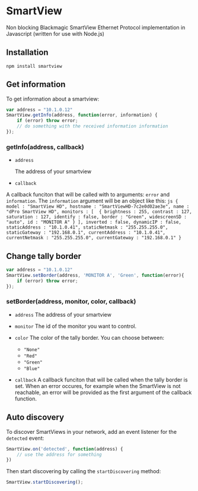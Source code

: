 # SmartView
Non blocking Blackmagic SmartView Ethernet Protocol implementation in Javascript (written for use with Node.js)

## Installation
	npm install smartview

## Get information

To get information about a smartview:
```js
var address = "10.1.0.12"
SmartView.getInfo(address, function(error, information) {
	if (error) throw error;
	// do something with the received information information
});
```
### getInfo(address, callback)

- `address`

  The address of your smartview

- `callback` 

 A callback funciton that will be called with to arguments: `error` and `information`. The `information` argument will be an object like this:
	```js
	{
	    model : "SmartView HD",
	    hostname : "SmartViewHD-7c2e0d02ae3e",
	    name : "dPro SmartView HD",
	    monitors : [ 
	        {
	            brightness : 255,
	            contrast : 127,
	            saturation : 127,
	            identify : false,
	            border : "Green",
	            widescreenSD : "auto",
	            id : "MONITOR A"
	        }
	    ],
	    inverted : false,
	    dynamicIP : false,
	    staticAddress : "10.1.0.41",
	    staticNetmask : "255.255.255.0",
	    staticGateway : "192.168.0.1",
	    currentAddress : "10.1.0.41",
	    currentNetmask : "255.255.255.0",
	    currentGateway : "192.168.0.1"
	}
	```

## Change tally border
```js
var address = "10.1.0.12"
SmartView.setBorder(address, 'MONITOR A', 'Green', function(error){
	if (error) throw error;
});
```
### setBorder(address, monitor, color, callback)

- `address` The address of your smartview

- `monitor` The id of the monitor you want to control.

- `color`  The color of the tally border. You can choose between:
  - `"None"`
  - `"Red"`
  - `"Green"`
  - `"Blue"`


- `callback` A callback funciton that will be called when the tally border is set. When an error occures, for example when the SmartView is not reachable, an error will be provided as the first argument of the callback function.

## Auto discovery

To discover SmartViews in your network, add an event listener for the `detected` event:

```js
SmartView.on('detected', function(address) {
	// use the address for something
})
```
Then start discovering by calling the `startDiscovering` method:
```js
SmartView.startDiscovering();
```
